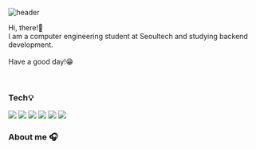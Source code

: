![header](https://capsule-render.vercel.app/api?type=transparent&color=gray&text=Welcome%20to%20uykm%20-%20GitHub!&fontSize=40&height=180)
<br>

Hi, there!👋 <br>
I am a computer engineering student at Seoultech and studying backend development. <br> <br>
Have a good day!😁<br>

<br>

### Tech💡
<img src="https://img.shields.io/badge/java-F05032?style=for-the-badge&logo=java&logoColor=white"> <img src="https://img.shields.io/badge/python-3776AB?style=for-the-badge&logo=python&logoColor=white"> <img src="https://img.shields.io/badge/c++-00599C?style=for-the-badge&logo=cplusplus&logoColor=white">
<img src="https://img.shields.io/badge/spring-6DB33F?style=for-the-badge&logo=spring&logoColor=white"> <img src="https://img.shields.io/badge/spring boot-6DB33F?style=for-thebadge&logo=springboot&logoColor=white"> <img src="https://img.shields.io/badge/MySQL-4479A1?style=for-the-badge&logo=MySQL&logoColor=white">
<br>

### About me 🎧
